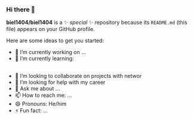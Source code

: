 ### Hi there 👋



<link rel="stylesheet" href="https://cdn.jsdelivr.net/gh/devicons/devicon@v2.15.1/devicon.min.css">



**biel1404/biel1404** is a ✨ _special_ ✨ repository because its `README.md` (this file) appears on your GitHub profile.

Here are some ideas to get you started:

- 🔭 I’m currently working on ...
- 🌱 I’m currently learning:
##  <link rel="stylesheet" href="https://cdn.jsdelivr.net/gh/devicons/devicon@v2.15.1/devicon.min.css">
- 👯 I’m looking to collaborate on projects with networ
- 🤔 I’m looking for help with my career
- 💬 Ask me about ...
- 📫 How to reach me: ...
- 😄 Pronouns: He/him
- ⚡ Fun fact: ...

